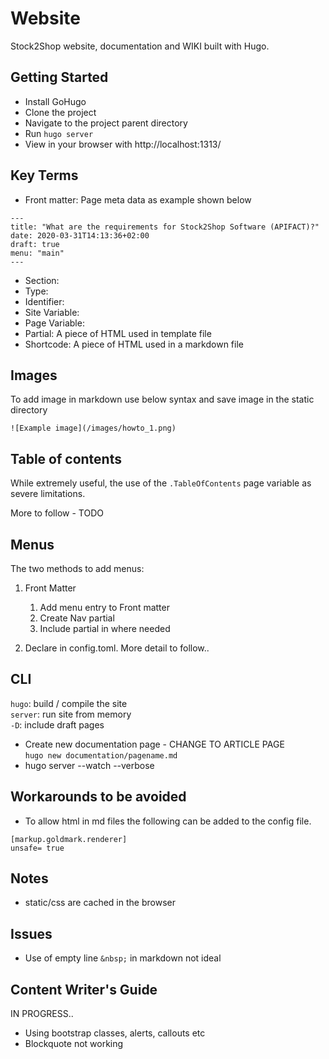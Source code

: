 # Website
Stock2Shop website, documentation and WIKI built with Hugo.

## Getting Started
- Install GoHugo
- Clone the project
- Navigate to the project parent directory
- Run ```hugo server```
- View in your browser with http://localhost:1313/

## Key Terms
- Front matter: Page meta data as example shown below
```
---
title: "What are the requirements for Stock2Shop Software (APIFACT)?"
date: 2020-03-31T14:13:36+02:00
draft: true
menu: "main"
---
```
- Section:
- Type:
- Identifier:
- Site Variable:
- Page Variable:
- Partial: A piece of HTML used in template file
- Shortcode: A piece of HTML used in a markdown file

## Images
To add image in markdown use below syntax and save image in the static directory
```
![Example image](/images/howto_1.png)
```

## Table of contents
While extremely useful, the use of the ```.TableOfContents``` page variable as severe limitations.

More to follow - TODO

## Menus
The two methods to add menus:

1. Front Matter
    1. Add menu entry to Front matter
    2. Create Nav partial
    3. Include partial in where needed
    
2. Declare in config.toml. More detail to follow..

## CLI  
```hugo```: build / compile the site  
```server```: run site from memory  
```-D```: include draft pages
- Create new documentation page - CHANGE TO ARTICLE PAGE  
```hugo new documentation/pagename.md```
- hugo server --watch --verbose

## Workarounds to be avoided
- To allow html in md files the following can be added to the config file.
```
[markup.goldmark.renderer]
unsafe= true
```

## Notes
- static/css are cached in the browser

## Issues
- Use of empty line ```&nbsp;``` in markdown not ideal

## Content Writer's Guide
IN PROGRESS..
- Using bootstrap classes, alerts, callouts etc
- Blockquote not working